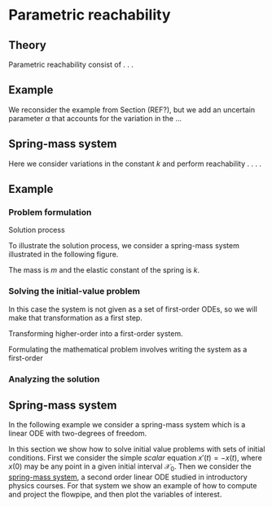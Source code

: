 # Parametric reachability

## Theory

Parametric reachability consist of . . .

## Example

We reconsider the example from Section (REF?), but we add an uncertain parameter $α$ that accounts for the variation in the ...


## Spring-mass system

Here we consider variations in the constant $k$ and perform reachability . . . .


## Example



### Problem formulation

Solution process

To illustrate the solution process, we consider a spring-mass system illustrated in the following figure.

The mass is $m$ and the elastic constant of the spring is $k$.

### Solving the initial-value problem

In this case the system is not given as a set of first-order ODEs, so we will make that transformation as a first step.

Transforming higher-order into a first-order system.

Formulating the mathematical problem involves writing the system as a first-order

### Analyzing the solution

## Spring-mass system

In the following example we consider a spring-mass system which is a linear ODE
with two-degrees of freedom.

In this section we show how to solve initial value problems with sets of initial
conditions. First we consider the simple *scalar* equation $x'(t) = -x(t)$,
where $x(0)$ may be any point in a given initial interval $\mathcal{X}_0$.
Then we consider the [spring-mass system](https://en.wikipedia.org/wiki/Simple_harmonic_motion#Examples),
a second order linear ODE studied in introductory physics courses. For that system
we show an example of how to compute and project the flowpipe, and then plot the
variables of interest.

